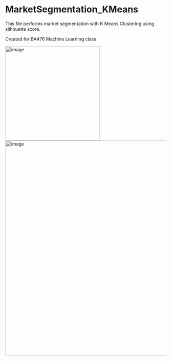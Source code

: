 # MarketSegmentation_KMeans
This file performs market segmentation with K Means Clustering using silhouette score.


Created for BA476 Machine Learning class


<img width="295" alt="image" src="https://user-images.githubusercontent.com/98851183/167915556-e15c3b59-5ffb-4341-bc31-14c52eaeef42.png">
<img width="672" alt="image" src="https://user-images.githubusercontent.com/98851183/167915616-5faf9651-27e0-477e-a152-9279f77ac942.png">
